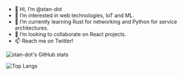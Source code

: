 - 👋 Hi, I’m @stan-dot
- 👀 I’m interested in web technologies, IoT and ML.
- 🌱 I’m currently learning Rust for networking and Python for service architectures.
- 💞️ I’m looking to collaborate on React projects.
- 📫 Reach me on Twitter!

<!---
stan-dot/stan-dot is a ✨ special ✨ repository because its `README.md` (this file) appears on your GitHub profile.
You can click the Preview link to take a look at your changes.
--->

![stan-dot's GitHub stats](https://github-readme-stats.vercel.app/api?username=stan-dot&show_icons=true&hide=contribs)

![Top Langs](https://github-readme-stats.vercel.app/api/top-langs/?username=stan-dot)
